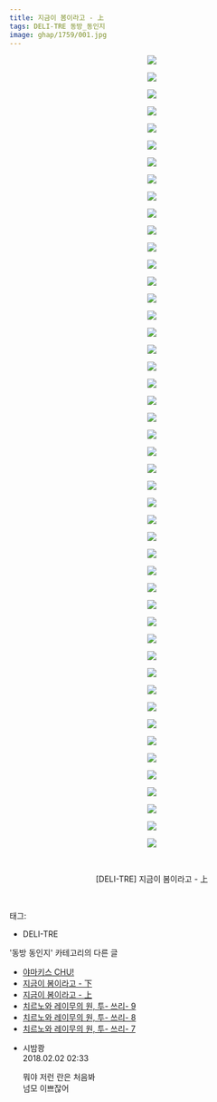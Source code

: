 ```yaml
---
title: 지금이 봄이라고 - 上
tags: DELI-TRE 동방_동인지
image: ghap/1759/001.jpg
---
```

<div class="article">
<p style="text-align: center; clear: none; float: none;"><img src="{{ site.nasurl }}/ghap/1759/001.jpg"/></p>
<p style="text-align: center; clear: none; float: none;"><img src="{{ site.nasurl }}/ghap/1759/002.jpg"/></p>
<p style="text-align: center; clear: none; float: none;"><img src="{{ site.nasurl }}/ghap/1759/003.jpg"/></p>
<p style="text-align: center; clear: none; float: none;"><img src="{{ site.nasurl }}/ghap/1759/004.jpg"/></p>
<p style="text-align: center; clear: none; float: none;"><img src="{{ site.nasurl }}/ghap/1759/005.jpg"/></p>
<p style="text-align: center; clear: none; float: none;"><img src="{{ site.nasurl }}/ghap/1759/006.jpg"/></p>
<p style="text-align: center; clear: none; float: none;"><img src="{{ site.nasurl }}/ghap/1759/007.jpg"/></p>
<p style="text-align: center; clear: none; float: none;"><img src="{{ site.nasurl }}/ghap/1759/008.jpg"/></p>
<p style="text-align: center; clear: none; float: none;"><img src="{{ site.nasurl }}/ghap/1759/009.jpg"/></p>
<p style="text-align: center; clear: none; float: none;"><img src="{{ site.nasurl }}/ghap/1759/010.jpg"/></p>
<p style="text-align: center; clear: none; float: none;"><img src="{{ site.nasurl }}/ghap/1759/011.jpg"/></p>
<p style="text-align: center; clear: none; float: none;"><img src="{{ site.nasurl }}/ghap/1759/012.jpg"/></p>
<p style="text-align: center; clear: none; float: none;"><img src="{{ site.nasurl }}/ghap/1759/013.jpg"/></p>
<p style="text-align: center; clear: none; float: none;"><img src="{{ site.nasurl }}/ghap/1759/014.jpg"/></p>
<p style="text-align: center; clear: none; float: none;"><img src="{{ site.nasurl }}/ghap/1759/015.jpg"/></p>
<p style="text-align: center; clear: none; float: none;"><img src="{{ site.nasurl }}/ghap/1759/016.jpg"/></p>
<p style="text-align: center; clear: none; float: none;"><img src="{{ site.nasurl }}/ghap/1759/017.jpg"/></p>
<p style="text-align: center; clear: none; float: none;"><img src="{{ site.nasurl }}/ghap/1759/018.jpg"/></p>
<p style="text-align: center; clear: none; float: none;"><img src="{{ site.nasurl }}/ghap/1759/019.jpg"/></p>
<p style="text-align: center; clear: none; float: none;"><img src="{{ site.nasurl }}/ghap/1759/020.jpg"/></p>
<p style="text-align: center; clear: none; float: none;"><img src="{{ site.nasurl }}/ghap/1759/021.jpg"/></p>
<p style="text-align: center; clear: none; float: none;"><img src="{{ site.nasurl }}/ghap/1759/022.jpg"/></p>
<p style="text-align: center; clear: none; float: none;"><img src="{{ site.nasurl }}/ghap/1759/023.jpg"/></p>
<p style="text-align: center; clear: none; float: none;"><img src="{{ site.nasurl }}/ghap/1759/024.jpg"/></p>
<p style="text-align: center; clear: none; float: none;"><img src="{{ site.nasurl }}/ghap/1759/025.jpg"/></p>
<p style="text-align: center; clear: none; float: none;"><img src="{{ site.nasurl }}/ghap/1759/026.jpg"/></p>
<p style="text-align: center; clear: none; float: none;"><img src="{{ site.nasurl }}/ghap/1759/027.jpg"/></p>
<p style="text-align: center; clear: none; float: none;"><img src="{{ site.nasurl }}/ghap/1759/028.jpg"/></p>
<p style="text-align: center; clear: none; float: none;"><img src="{{ site.nasurl }}/ghap/1759/029.jpg"/></p>
<p style="text-align: center; clear: none; float: none;"><img src="{{ site.nasurl }}/ghap/1759/030.jpg"/></p>
<p style="text-align: center; clear: none; float: none;"><img src="{{ site.nasurl }}/ghap/1759/031.jpg"/></p>
<p style="text-align: center; clear: none; float: none;"><img src="{{ site.nasurl }}/ghap/1759/032.jpg"/></p>
<p style="text-align: center; clear: none; float: none;"><img src="{{ site.nasurl }}/ghap/1759/033.jpg"/></p>
<p style="text-align: center; clear: none; float: none;"><img src="{{ site.nasurl }}/ghap/1759/034.jpg"/></p>
<p style="text-align: center; clear: none; float: none;"><img src="{{ site.nasurl }}/ghap/1759/035.jpg"/></p>
<p style="text-align: center; clear: none; float: none;"><img src="{{ site.nasurl }}/ghap/1759/036.jpg"/></p>
<p style="text-align: center; clear: none; float: none;"><img src="{{ site.nasurl }}/ghap/1759/037.jpg"/></p>
<p style="text-align: center; clear: none; float: none;"><img src="{{ site.nasurl }}/ghap/1759/038.jpg"/></p>
<p style="text-align: center; clear: none; float: none;"><img src="{{ site.nasurl }}/ghap/1759/039.jpg"/></p>
<p style="text-align: center; clear: none; float: none;"><img src="{{ site.nasurl }}/ghap/1759/040.jpg"/></p>
<p style="text-align: center; clear: none; float: none;"><img src="{{ site.nasurl }}/ghap/1759/041.jpg"/></p>
<p style="text-align: center; clear: none; float: none;"><img src="{{ site.nasurl }}/ghap/1759/042.jpg"/></p>
<p style="text-align: center; clear: none; float: none;"><img src="{{ site.nasurl }}/ghap/1759/043.jpg"/></p>
<p style="text-align: center; clear: none; float: none;"><img src="{{ site.nasurl }}/ghap/1759/044.jpg"/></p>
<p style="text-align: center; clear: none; float: none;"><img src="{{ site.nasurl }}/ghap/1759/045.jpg"/></p>
<p style="text-align: center; clear: none; float: none;"><img src="{{ site.nasurl }}/ghap/1759/046.jpg"/></p>
<p style="text-align: center; clear: none; float: none;"><img src="{{ site.nasurl }}/ghap/1759/047.jpg"/></p>
<p style="text-align: center; clear: none; float: none;"><br/></p>
<p style="text-align: center; clear: none; float: none;">[DELI-TRE] 지금이 봄이라고 - 上</p>
<p><br/></p>
</div><div class="tagTrail">
<p>태그: </p>
<ul>
<li>DELI-TRE</li>
</ul>
</div><div class="another">
<p>'동방 동인지' 카테고리의 다른 글</p>
<ul>
<li><a href="/2016-08-22-ghap_1761">야마키스 CHU!</a></li>
<li><a href="/2016-08-22-ghap_1760">지금이 봄이라고 - 下</a></li>
<li><a href="/2016-08-22-ghap_1759">지금이 봄이라고 - 上</a></li>
<li><a href="/2016-08-21-ghap_1758">치르노와 레이무의 원, 투- 쓰리- 9</a></li>
<li><a href="/2016-08-21-ghap_1757">치르노와 레이무의 원, 투- 쓰리- 8</a></li>
<li><a href="/2016-08-21-ghap_1756">치르노와 레이무의 원, 투- 쓰리- 7</a></li>
</ul>
</div><div class="cb_module cb_fluid">
<div class="cb_wrt cb_profile">
<div class="comment">
<ul>
<li class="cb_thumb_off" id="comment15189730">
<div class="cb_comment_area">
<div class="cb_info_area">
<div class="cb_section">
<span class="cb_nick_name">시밤쾅</span>
</div>
<div class="cb_section">
<span class="cb_date">2018.02.02 02:33 </span>
</div>
</div>
<div class="cb_dsc_comment">
<p class="cb_dsc">
											뭐야 저런 란은 처음봐<br/>
넘모 이쁘잖어
										</p>
</div>
</div></li>
</ul>
</div>
</div><!-- commentList close -->
</div>